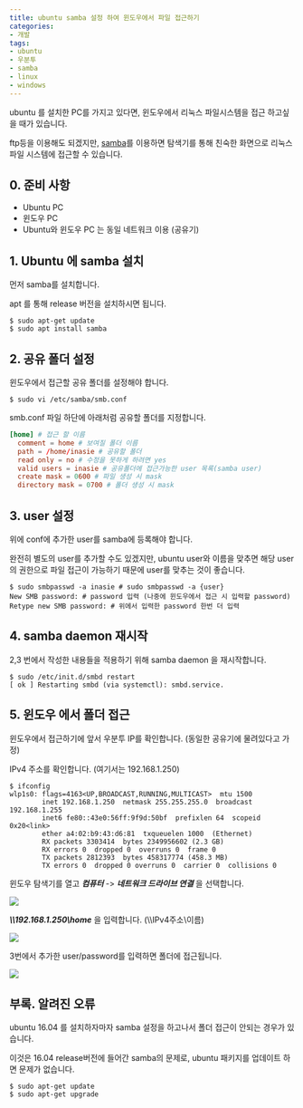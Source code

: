 ```yaml
---
title: ubuntu samba 설정 하여 윈도우에서 파일 접근하기
categories:
- 개발
tags:
- ubuntu
- 우분투
- samba
- linux
- windows
---
```


ubuntu 를 설치한 PC를 가지고 있다면, 윈도우에서 리눅스 파일시스템을 접근 하고싶을 때가 있습니다.

ftp등을 이용해도 되겠지만, [samba](https://www.samba.org/)를 이용하면 탐색기를 통해 친숙한 화면으로 리눅스 파일 시스템에 접근할 수 있습니다.

## 0. 준비 사항

- Ubuntu PC
- 윈도우 PC
- Ubuntu와 윈도우 PC 는 동일 네트워크 이용 (공유기)

## 1. Ubuntu 에 samba 설치

먼저 samba를 설치합니다.

apt 를 통해 release 버전을 설치하시면 됩니다.

```shell
$ sudo apt-get update
$ sudo apt install samba
```

## 2. 공유 폴더 설정

윈도우에서 접근할 공유 폴더를 설정해야 합니다.

```shell
$ sudo vi /etc/samba/smb.conf
```

smb.conf 파일 하단에 아래처럼 공유할 폴더를 지정합니다.

```conf
[home] # 접근 할 이름
  comment = home # 보여질 폴더 이름
  path = /home/inasie # 공유할 폴더
  read only = no # 수정을 못하게 하려면 yes
  valid users = inasie # 공유폴더에 접근가능한 user 목록(samba user)
  create mask = 0600 # 파일 생성 시 mask
  directory mask = 0700 # 폴더 생성 시 mask
```

## 3. user 설정

위에 conf에 추가한 user를 samba에 등록해야 합니다.

완전히 별도의 user를 추가할 수도 있겠지만, ubuntu user와 이름을 맞추면 해당 user의 권한으로 파일 접근이 가능하기 때문에 user를 맞추는 것이 좋습니다.

```shell
$ sudo smbpasswd -a inasie # sudo smbpasswd -a {user}
New SMB password: # password 입력 (나중에 윈도우에서 접근 시 입력할 password)
Retype new SMB password: # 위에서 입력한 password 한번 더 입력
```

## 4. samba daemon 재시작

2,3 번에서 작성한 내용들을 적용하기 위해 samba daemon 을 재시작합니다.

```shell
$ sudo /etc/init.d/smbd restart
[ ok ] Restarting smbd (via systemctl): smbd.service.
```

## 5. 윈도우 에서 폴더 접근

윈도우에서 접근하기에 앞서 우분투 IP를 확인합니다. (동일한 공유기에 물려있다고 가정)

IPv4 주소를 확인합니다. (여기서는 192.168.1.250)

```shell
$ ifconfig
wlp1s0: flags=4163<UP,BROADCAST,RUNNING,MULTICAST>  mtu 1500
        inet 192.168.1.250  netmask 255.255.255.0  broadcast 192.168.1.255
        inet6 fe80::43e0:56ff:9f9d:50bf  prefixlen 64  scopeid 0x20<link>
        ether a4:02:b9:43:d6:81  txqueuelen 1000  (Ethernet)
        RX packets 3303414  bytes 2349956602 (2.3 GB)
        RX errors 0  dropped 0  overruns 0  frame 0
        TX packets 2812393  bytes 458317774 (458.3 MB)
        TX errors 0  dropped 0 overruns 0  carrier 0  collisions 0
```

윈도우 탐색기를 열고 ***컴퓨터*** -> ***네트워크 드라이브 연결*** 을 선택합니다.

![](https://apt-info.github.io/images/2019-07-24-samba/1.png)

***\\\\192.168.1.250\\home*** 을 입력합니다. (\\\\IPv4주소\\이름)

![](https://apt-info.github.io/images/2019-07-24-samba/2.png)

3번에서 추가한 user/password를 입력하면 폴더에 접근됩니다.

![](https://apt-info.github.io/images/2019-07-24-samba/3.png)


## 부록. 알려진 오류

ubuntu 16.04 를 설치하자마자 samba 설정을 하고나서 폴더 접근이 안되는 경우가 있습니다.

이것은 16.04 release버전에 들어간 samba의 문제로, ubuntu 패키지를 업데이트 하면 문제가 없습니다.

```shell
$ sudo apt-get update
$ sudo apt-get upgrade
```
